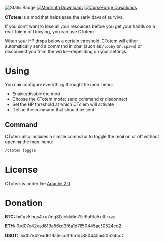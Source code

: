 ![Static Badge](https://img.shields.io/badge/Environment-Client-purple)
[![Modrinth Downloads](https://img.shields.io/modrinth/dt/ctotem?logo=modrinth&logoColor=%2300AF5C&color=00AF5C)](https://modrinth.com/mod/ctotem)
[![CurseForge Downloads](https://img.shields.io/curseforge/dt/1249211?logo=curseforge&logoColor=F16436&color=F16436)](https://www.curseforge.com/minecraft/mc-mods/ctotem)

**CTotem** is a mod that helps ease the early days of survival.

If you don’t want to lose all your resources before you get your hands on a real Totem of Undying, you can use CTotem.

When your HP drops below a certain threshold, CTotem will either automatically send a command in chat (such as `/lobby` or `/spawn`) or disconnect you from the world—depending on your settings.


# Using

You can configure everything through the mod menu: 
- Enable/disable the mod 
- Choose the CTotem mode: send command or disconnect
- Set the HP threshold at which CTotem will activate
- Define the command that should be sent

## Command

CTotem also includes a simple command to toggle the mod on or off without opening the mod menu: 

```
/ctotem toggle
```

# License

CTotem is under the [Apache 2.0](https://www.apache.org/licenses/LICENSE-2.0).

# Donation 

**BTC:** bc1qv5lhqs4lxu7mq80cc5k6m79c9a9ta5x6fjrxza

**ETH:** 0xd07e42ead619a56cd3f6a1d7850445ac50524cd2

**USDT:** 0xd07e42ead619a56cd3f6a1d7850445ac50524cd2
